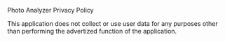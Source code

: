 Photo Analyzer Privacy Policy

This application does not collect or use user data for any purposes other than performing the advertized function of the application.
